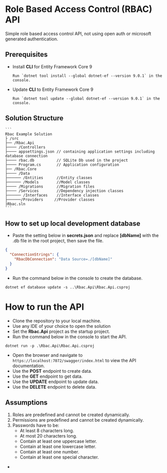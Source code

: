 ﻿# Role Based Access Control (RBAC) API 
Simple role based access control API, not using open auth or microsoft generated authentication. 

## Prerequisites
* Install **CLI** for Entity Framework Core 9
   ```
   Run `dotnet tool install --global dotnet-ef --version 9.0.1` in the console.
   ```

* Update **CLI** to Entity Framework Core 9
   ```
   Run `dotnet tool update --global dotnet-ef --version 9.0.1` in the console.
   ```
   
## Solution Structure
    ```
    Rbac Example Solution
    ├ /src
    ├── /Rbac.Api
    ├──── /Controllers
    ├──── appsettings.json // containing application settings including database connection
    ├──── rbac.db          // SQLite Db used in the project
    ├──── Program.cs       // Application configuration
    ├── /Rbac.Core
    ├──── /Data
    ├────── /Entities      //Entity classes
    ├────── /Models        //Model classes
    ├──── /Migrations      //Migration files
    ├──── /Services        //Dependency injection classes
    ├────── /Interfaces    //Interface classes
    ├──────/Providers     //Provider classes
    ├Rbac.sln
    ```
## How to set up local development database
* Paste the setting below in **secrets.json** and replace **[dbName]** with the .db file in the root project, then save the file.
```JSON
{
  "ConnectionStrings": {
    "RbacDbConnection": "Data Source=./[dbName]"
  }
}
```

* Run the command below in the console to create the database.
```Text
dotnet ef database update -s ..\Rbac.Api\Rbac.Api.csproj
```

# How to run the API
* Clone the repository to your local machine.
* Use any IDE of your choice to open the solution
* Set the **Rbac.Api** project as the startup project.
* Run the command below in the console to start the API.
```Text
dotnet run -p .\Rbac.Api\Rbac.Api.csproj
```
* Open the browser and navigate to `https://localhost:7072/swagger/index.html` to view the API documentation.
* Use the **POST** endpoint to create data.
* Use the **GET** endpoint to get data.
* Use the **UPDATE** endpoint to update data.
* Use the **DELETE** endpoint to delete data.

## Assumptions
1. Roles are predefined and cannot be created dynamically.
2. Permissions are predefined and cannot be created dynamically.
3. Passwords have to be: 
    - At least 8 characters long.
    - At most 20 characters long.
    - Contain at least one uppercase letter.
    - Contain at least one lowercase letter.
    - Contain at least one number.
    - Contain at least one special character.
*